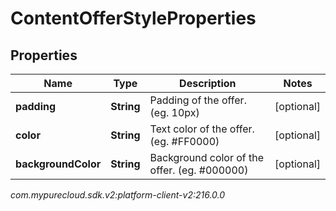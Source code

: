 # ContentOfferStyleProperties


## Properties

| Name | Type | Description | Notes |
| ------------ | ------------- | ------------- | ------------- |
| **padding** | **String** | Padding of the offer. (eg. 10px) |  [optional] |
| **color** | **String** | Text color of the offer. (eg. #FF0000) |  [optional] |
| **backgroundColor** | **String** | Background color of the offer. (eg. #000000) |  [optional] |




_com.mypurecloud.sdk.v2:platform-client-v2:216.0.0_
